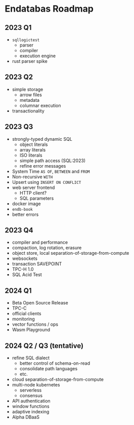 # Endatabas Roadmap

## 2023 Q1

* `sqllogictest`
    * parser
    * compiler
    * execution engine
* rust parser spike

## 2023 Q2

* simple storage
    * arrow files
    * metadata
    * columnar execution
* transactionality

## 2023 Q3

* strongly-typed dynamic SQL
    * object literals
    * array literals
    * ISO literals
    * simple path access (SQL:2023)
    * refine error messages
* System Time `AS OF`, `BETWEEN` and `FROM`
* Non-recursive `WITH`
* Upsert using `INSERT ON CONFLICT`
* web server frontend
    * HTTP client?
    * SQL parameters
* docker image
* `endb-book`
* better errors

## 2023 Q4

* compiler and performance
* compaction, log rotation, erasure
* object store, local separation-of-storage-from-compute
* websockets
* transaction SAVEPOINT
* TPC-H 1.0
* SQL Acid Test

## 2024 Q1

* Beta Open Source Release
* TPC-C
* official clients
* monitoring
* vector functions / ops
* Wasm Playground

## 2024 Q2 / Q3 (tentative)

* refine SQL dialect
    * better control of schema-on-read
    * consolidate path languages
    * etc.
* cloud separation-of-storage-from-compute
* multi-node kubernetes
    * serverless
    * consensus
* API authentication
* window functions
* adaptive indexing
* Alpha DBaaS
